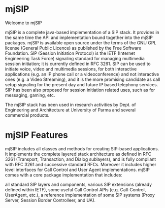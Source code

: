 # mjSIP

Welcome to mjSIP

mjSIP is a complete java-based implementation of a SIP stack.
It provides in the same time the API and implementation bound together into the mjSIP packages. mjSIP is available open source under the terms of the GNU GPL license (General Public Licence) as published by the Free Software Foundation.
SIP (Session Initiation Protocol) is the IETF (Internet Engineering Task Force) signaling standard for managing multimedia session initiation; it is currently defined in RFC 3261. SIP can be used to initiate voice, video and multimedia sessions, for both interactive applications (e.g. an IP phone call or a videoconference) and not interactive ones (e.g. a Video Streaming), and it is the more promising candidate as call setup signaling for the present day and future IP based telephony services. SIP has been also proposed for session initiation related uses, such as for messaging, gaming, etc.

The mjSIP stack has been used in research activities by Dept. of Engineering and Architecture at University of Parma and several commercial products.
 

# mjSIP Features

mjSIP includes all classes and methods for creating SIP-based applications. It implements the complete layered stack architecture as defined in RFC 3261 (Transport, Transaction, and Dialog sublayers), and is fully compliant with RFC 3261 and successive standard RFCs. Moreover it includes higher level interfaces for Call Control and User Agent implementations. mjSIP comes with a core package implementation that includes:

all standard SIP layers and components,
various SIP extensions (already defined within IETF),
some useful Call Control APIs (e.g. Call-Control, UserAgent, etc.),
a reference implementation of some SIP systems (Proxy Server, Session Border Controlleer, and UA).
